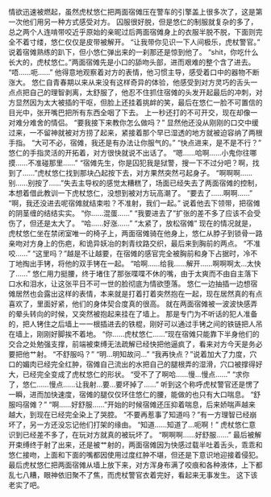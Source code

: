 情欲迅速被燃起，虽然虎杖悠仁把两面宿傩压在警车的引擎盖上很多次了，这是第一次他们用另一种方式感受对方。 囚服很好脱，但是悠仁的制服就复杂的多了，总之两个人连啃带咬近乎原始的亲昵过后两面宿傩身上的衣服半脱不脱，下面则完全不着寸缕，悠仁仅仅是皮带被解开。 “让我带你见识一下人间极乐，虎杖警官。” 说着宿傩熟练的趴下，但小悠仁弹出来的一刹那还是惊到他了。
“shit，你吃什么长大的，虎杖悠仁。”两面宿傩先是小口的舔吻头部，进而艰难的整个含了进去。 “唔……呃……” 他得意地观察着对方的表情，他习惯主导，感受着口中的器物不断涨大。 悠仁自青春期以来从来没有这样奇异的体验，他感受到对方灵巧的舌头一点点把自己的理智剥离，太舒服了，他忍不住抓住宿傩的头发开起最后的冲刺，对方显然因为太大被插的干呕，但脸上还挂着挑衅的笑，最后在悠仁一脸不可置信的目光中，张开嘴巴把所有东西全咽了下去。 上一秒还打的不可开交，现在却像一对难分难舍的情侣。 “要我接下来教你怎么做吗？” 显然他还没从刚刚的口交中缓过来，一不留神就被对方捞了起来，紧接着那个早已湿透的地方就被迫容纳了两根手指。
“大可不必，宿傩，我还是有办法让你服气的。” “快点进来，是不是不行？” 悠仁的手指灵活的开拓着，对方很快就说不出话了。 “嗯……哈啊……小鬼你往哪摸……不准碰那里……” “宿傩先生，你是囚犯我是狱警，搜一下不过分吧？啊，找到了……”虎杖悠仁找到那块凸起按下去，对方果然突然弓起身子。 “啊啊啊……别……别按了……”失去主导权的感觉太糟糕了，场面已经失去了两面宿傩的控制，本想着借此教训一下虎杖悠仁，没想到被对方玩高潮了。 
“要去了……啊啊……” “啊，我还没进去呢宿傩就结束啦？不准射，我们一起。” 说着他去下领带，把宿傩的阴茎缠的结结实实。 
“你……混蛋……” “我要进去了”扩张的差不多了应该不会受伤了，但还是太大了。 “哈……好涨……” “太紧了，放松宿傩” 现在的情况就是，虎杖悠仁坐在禁闭室唯一的椅子上，两面宿傩骑在他身上，悠仁从脖子到锁骨一路亲吻对方身上的伤疤，和诡异妖冶的刺青纹路交织，最后来到胸前的两点。 
“不准咬……” “这里吗？”越是不让越要，在宿傩的感官完全被胸前和身下占据时，冷不丁地掏出手铐，将他的双手铐在一起。 “哈啊……给我……解开……啊啊啊太…太快了……” 悠仁用力挺腰，终于堵住了那张喋喋不休的嘴，由于太爽而不由自主落下口水和泪水，让这张平日不可一世的脸彻底为情欲堕落。 
悠仁一边抽插一边想宿傩居然也会露出这样的表情，本来就是打着打着突然抱在一起，现在居然真的有点喜欢了，里面好紧，他们的身体契合度真的很高。 
就在两面宿傩被一波波快感弄的晕头转向的时候，又突然被抱起来挂在了墙上。 那是专门为不听话的犯人准备的，把人铐住之后墙上一一根插进去的铁棍，刚好可以通过手铐之间的铁链把人吊在墙上，刚刚好脚挨不着地。 
“你……虎杖悠仁……”现在宿傩只能靠下半身他们的交合之处勉强支撑，前端被束缚无法疏解已经快把他逼疯了，看来对方今天是务必要把他艹射。
“不舒服吗？” “明…明知故问…” “我再快点？”说着加大了力度，穴口的媚肉已经完全红肿，宿傩自己流出的水把自己的腿根弄的湿滑，穴口被撑得好大，已经完全变成了虎杖悠仁的形状。
“受不了了啊哈……慢…慢点……” “求你了，悠仁……慢点……让我射…要…要坏掉了……” 听到这个称呼虎杖警官还是愣了一瞬，进而加快速度，宿傩的腿仅仅环住悠仁的腰，能做的也只有大口喘息。 
“舒服吗宿傩？” “啊……好舒服……”开始的时候宿傩还压抑着喘息，后来娇喘声越来越大，到现在已经完全染上了哭腔。
“不要再惹事了知道吗？”有一方理智已经崩坏了，另一方还没忘记他们打架的缘由。
“知道……知道了…呃啊！” 虎杖悠仁意识到已经差不多了，在玩对方就真的被玩坏了。 
“啊啊啊……好舒服……” 最后被解开束缚终于射了出来，还是被艹射的，两面宿傩因为快感过载半吐着舌头，乖乖和悠仁接吻，上面和下面的嘴都因使用过度红肿不堪，但还是下意识地迎接着侵犯。 最后虎杖悠仁把两面宿傩从墙上放下来，对方浑身布满了咬痕和各种液体，上下都乱七八糟，眼神依旧聚不了焦，而虎杖警官衣着完好，看起来无事发生。 
这下该老实了吧。
